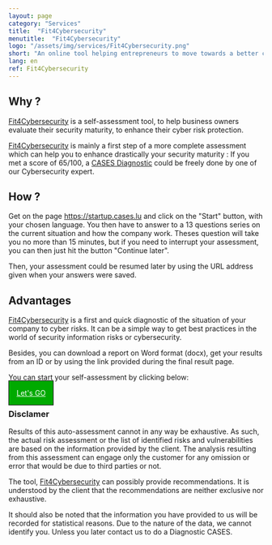 ```yaml
---
layout: page
category: "Services"
title:  "Fit4Cybersecurity"
menutitle:  "Fit4Cybersecurity"
logo: "/assets/img/services/Fit4Cybersecurity.png"
short: "An online tool helping entrepreneurs to move towards a better cybersecurity strategy."
lang: en
ref: Fit4Cybersecurity
---
```


## Why ?

[Fit4Cybersecurity](http://startup.cases.lu) is a self-assessment tool, to help business owners evaluate their security maturity, to enhance their cyber risk protection. 

[Fit4Cybersecurity](http://startup.cases.lu) is mainly a first step of a more complete assessment which can help you to enhance drastically your security maturity : If you met a score of 65/100, a [CASES Diagnostic](https://www.cases.lu/services/diagnostic.html) could be freely done by one of our Cybersecurity expert. 

## How ?

Get on the page https://startup.cases.lu and click on the "Start" button, with your chosen language. You then have to answer to a 13 questions series on the current situation and how the company work. Theses question will take you no more than 15 minutes, but if you need to interrupt your assessment, you can then just hit the button "Continue later".

Then, your assessment could be resumed later by using the URL address given when your answers were saved.

## Advantages

[Fit4Cybersecurity](http://startup.cases.lu) is a first and quick diagnostic of the situation of your company to cyber risks. It can be a simple way to get best practices in the world of security information risks or cybersecurity.

Besides, you can download a report on Word format (docx), get your results from an ID or by using the link provided during the final result page. 

You can start your self-assessment by clicking below:

<a href="http://startup.cases.lu" style="border: 1px solid #000000; background-color: #00AA00; color:#FFFFFF; padding: 15px; margin: auto 0 auto 0;">Let's GO</a>

### Disclamer 

Results of this auto-assessment cannot in any way be exhaustive. As such, the actual risk assessment or the list of identified risks and vulnerabilities are based on the information provided by the client. The analysis resulting from this assessment can engage only the customer for any omission or error that would be due to third parties or not.

The tool, [Fit4Cybersecurity](http://startup.cases.lu) can possibly provide recommendations. It is understood by the client that the recommendations are neither exclusive nor exhaustive.

It should also be noted that the information you have provided to us will be recorded for statistical reasons. Due to the nature of the data, we cannot identify you. Unless you later contact us to do a Diagnostic CASES.
